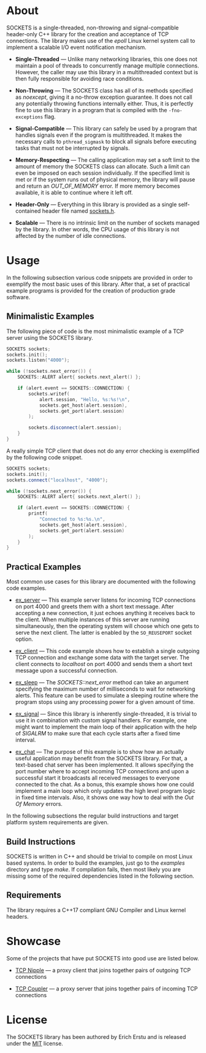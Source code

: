 # About ########################################################################

SOCKETS is a single-threaded, non-throwing and signal-compatible header-only C++
library for the creation and acceptance of TCP connections. The library makes
use of the *epoll* Linux kernel system call to implement a scalable I/O event
notification mechanism.

* **Single-Threaded** —
  Unlike many networking libraries, this one does not maintain a pool of threads
  to concurrently manage multiple connections. However, the caller may use this
  library in a multithreaded context but is then fully responsible for avoiding
  race conditions.

* **Non-Throwing** —
  The SOCKETS class has all of its methods specified as *noexcept*, giving it a
  no-throw exception guarantee. It does not call any potentially throwing
  functions internally either. Thus, it is perfectly fine to use this library in
  a program that is compiled with the `-fno-exceptions` flag.

* **Signal-Compatible** —
  This library can safely be used by a program that handles signals even if the
  program is multithreaded. It makes the necessary calls to `pthread_sigmask`
  to block all signals before executing tasks that must not be interrupted by
  signals.

* **Memory-Respecting** —
  The calling application may set a soft limit to the amount of memory the
  SOCKETS class can allocate. Such a limit can even be imposed on each session
  individually. If the specified limit is met or if the system runs out of
  physical memory, the library will pause and return an _OUT_OF_MEMORY_ error.
  If more memory becomes available, it is able to continue where it left off.

* **Header-Only** —
  Everything in this library is provided as a single self-contained header file
  named [sockets.h](sockets.h).

* **Scalable** —
  There is no intrinsic limit on the number of sockets managed by the library.
  In other words, the CPU usage of this library is not affected by the number of
  idle connections.


# Usage ########################################################################

In the following subsection various code snippets are provided in order to
exemplify the most basic uses of this library. After that, a set of practical
example programs is provided for the creation of production grade software.


## Minimalistic Examples #######################################################

The following piece of code is the most minimalistic example of a TCP server
using the SOCKETS library.

```C++
SOCKETS sockets;
sockets.init();
sockets.listen("4000");

while (!sockets.next_error()) {
    SOCKETS::ALERT alert{ sockets.next_alert() };

    if (alert.event == SOCKETS::CONNECTION) {
        sockets.writef(
            alert.session, "Hello, %s:%s!\n",
            sockets.get_host(alert.session),
            sockets.get_port(alert.session)
        );

        sockets.disconnect(alert.session);
    }
}
```

A really simple TCP client that does not do any error checking is exemplified by
the following code snippet.

```C++
SOCKETS sockets;
sockets.init();
sockets.connect("localhost", "4000");

while (!sockets.next_error()) {
    SOCKETS::ALERT alert{ sockets.next_alert() };

    if (alert.event == SOCKETS::CONNECTION) {
        printf(
            "Connected to %s:%s.\n",
            sockets.get_host(alert.session),
            sockets.get_port(alert.session)
        );
    }
}
```


## Practical Examples ##########################################################

Most common use cases for this library are documented with the following code
examples.

* [ex_server](examples/src/ex_server.cpp) —
  This example server listens for incoming TCP connections on port 4000 and
  greets them with a short text message. After accepting a new connection, it
  just echoes anything it receives back to the client. When multiple instances
  of this server are running simultaneously, then the operating system will
  choose which one gets to serve the next client. The latter is enabled by the
  `SO_REUSEPORT` socket option.

* [ex_client](examples/src/ex_client.cpp) —
  This code example shows how to establish a single outgoing TCP connection and
  exchange some data with the target server. The client connects to _localhost_
  on port 4000 and sends them a short text message upon a successful connection.

* [ex_sleep](examples/src/ex_sleep.cpp) —
  The _SOCKETS::next_error_ method can take an argument specifying the maximum
  number of milliseconds to wait for networking alerts. This feature can be used
  to simulate a sleeping routine where the program stops using any processing
  power for a given amount of time.

* [ex_signal](examples/src/ex_signal.cpp) —
  Since this library is inherently single-threaded, it is trivial to use it in
  combination with custom signal handlers. For example, one might want to
  implement the main loop of their application with the help of _SIGALRM_ to
  make sure that each cycle starts after a fixed time interval.

* [ex_chat](examples/src/ex_chat.cpp) —
  The purpose of this example is to show how an actually useful application may
  benefit from the SOCKETS library. For that, a text-based chat server has been
  implemented. It allows specifying the port number where to accept incoming TCP
  connections and upon a successful start it broadcasts all received messages to
  everyone connected to the chat. As a bonus, this example shows how one could
  implement a main loop which only updates the high level program logic in fixed
  time intervals. Also, it shows one way how to deal with the _Out Of Memory_
  errors.

In the following subsections the regular build instructions and target platform
system requirements are given.


## Build Instructions ##########################################################

SOCKETS is written in C++ and should be trivial to compile on most Linux based
systems. In order to build the examples, just go to the _examples_ directory and
type _make_. If compilation fails, then most likely you are missing some of the
required dependencies listed in the following section.


## Requirements ################################################################

The library requires a C++17 compliant GNU Compiler and Linux kernel headers.


# Showcase #####################################################################

Some of the projects that have put SOCKETS into good use are listed below.

* [TCP Nipple](https://github.com/1Hyena/tcpnipple) —
  a proxy client that joins together pairs of outgoing TCP connections

* [TCP Coupler](https://github.com/1Hyena/tcpcoupler) —
  a proxy server that joins together pairs of incoming TCP connections


# License ######################################################################

The SOCKETS library has been authored by Erich Erstu and is released under the
[MIT](LICENSE) license.
